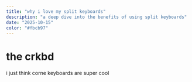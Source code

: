 ```yaml
---
title: "why i love my split keyboards"
description: "a deep dive into the benefits of using split keyboards"
date: "2025-10-15"
color: "#fbcb97"
---
```

# the crkbd
i just think corne keyboards are super cool


